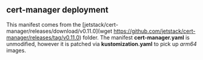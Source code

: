 ## cert-manager deployment

This manifest comes from the 
[jetstack/cert-manager/releases/download/v0.11.0](wget https://github.com/jetstack/cert-manager/releases/tag/v0.11.0)
folder. The manifest __cert-manager.yaml__ is unmodified,
however it is patched via __kustomization.yaml__ to pick up _arm64_ images.
